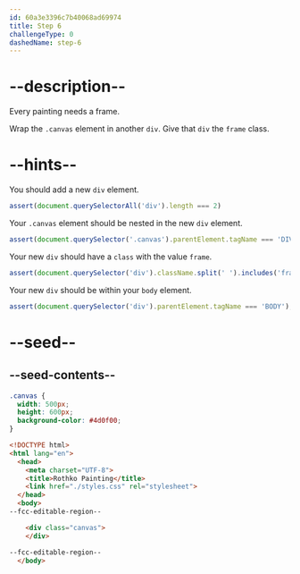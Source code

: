 ```yaml
---
id: 60a3e3396c7b40068ad69974
title: Step 6
challengeType: 0
dashedName: step-6
---
```


# --description--

Every painting needs a frame.

Wrap the `.canvas` element in another `div`. Give that `div` the `frame` class.
# --hints--

You should add a new `div` element.

```js
assert(document.querySelectorAll('div').length === 2)
```

Your `.canvas` element should be nested in the new `div` element.

```js
assert(document.querySelector('.canvas').parentElement.tagName === 'DIV');
```

Your new `div` should have a `class` with the value `frame`.

```js
assert(document.querySelector('div').className.split(' ').includes('frame'));
```

Your new `div` should be within your `body` element.

```js
assert(document.querySelector('div').parentElement.tagName === 'BODY');
```

# --seed--

## --seed-contents--

```css
.canvas {
  width: 500px;
  height: 600px;
  background-color: #4d0f00;
}
```

```html
<!DOCTYPE html>
<html lang="en">
  <head>
    <meta charset="UTF-8">
    <title>Rothko Painting</title>
    <link href="./styles.css" rel="stylesheet">
  </head>
  <body>
--fcc-editable-region--

    <div class="canvas">
    </div>

--fcc-editable-region--
  </body>
  ```
